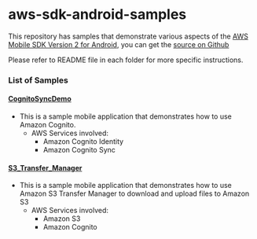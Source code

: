 aws-sdk-android-samples
=======================

This repository has samples that demonstrate various aspects of the [AWS Mobile SDK Version 2 for Android](http://aws.amazon.com/sdkforandroid), you can get the [source on Github](https://github.com/aws/aws-sdk-android)

Please refer to README file in each folder for more specific instructions.

### List of Samples

#### [CognitoSyncDemo](CognitoSyncDemo/README.md)
* This is a sample mobile application that demonstrates how to use Amazon Cognito.
    * AWS Services involved:
      + Amazon Cognito Identity
      + Amazon Cognito Sync

#### [S3_Transfer_Manager](S3_Transfer_Manager/README.md)
* This is a sample mobile application that demonstrates how to use Amazon S3 Transfer Manager to download and upload files to Amazon S3 
    * AWS Services involved:
      + Amazon S3
      + Amazon Cognito
     

